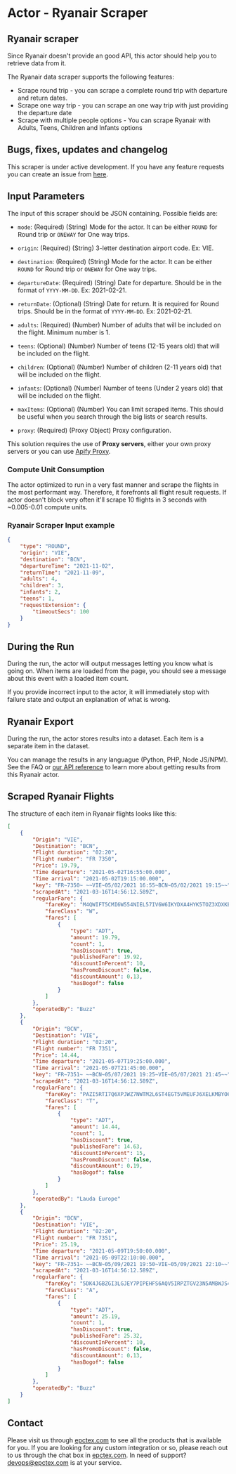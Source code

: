 # Actor - Ryanair Scraper

## Ryanair scraper

Since Ryanair doesn't provide an good API, this actor should help you to retrieve data from it.

The Ryanair data scraper supports the following features:

-   Scrape round trip - you can scrape a complete round trip with departure and return dates.
-   Scrape one way trip - you can scrape an one way trip with just providing the departure date
-   Scrape with multiple people options - You can scrape Ryanair with Adults, Teens, Children and Infants options

## Bugs, fixes, updates and changelog

This scraper is under active development. If you have any feature requests you can create an issue from [here](https://github.com/epctex/ryanair-scraper/issues).

## Input Parameters

The input of this scraper should be JSON containing. Possible fields are:

- `mode`: (Required) (String) Mode for the actor. It can be either `ROUND` for Round trip or `ONEWAY` for One way trips.

- `origin`: (Required) (String) 3-letter destination airport code. Ex: VIE.

- `destination`: (Required) (String) Mode for the actor. It can be either `ROUND` for Round trip or `ONEWAY` for One way trips.

- `departureDate`: (Required) (String) Date for departure. Should be in the format of `YYYY-MM-DD`. Ex: 2021-02-21.

- `returnDate`: (Optional) (String) Date for return. It is required for Round trips. Should be in the format of `YYYY-MM-DD`. Ex: 2021-02-21.

- `adults`: (Required) (Number) Number of adults that will be included on the flight. Minimum number is 1.

- `teens`: (Optional) (Number) Number of teens (12-15 years old) that will be included on the flight.

- `children`: (Optional) (Number) Number of children (2-11 years old) that will be included on the flight.

- `infants`: (Optional) (Number) Number of teens (Under 2 years old) that will be included on the flight.

- `maxItems`: (Optional) (Number) You can limit scraped items. This should be useful when you search through the big lists or search results.

- `proxy`: (Required) (Proxy Object) Proxy configuration.

This solution requires the use of **Proxy servers**, either your own proxy servers or you can use <a href="https://www.apify.com/docs/proxy">Apify Proxy</a>.

### Compute Unit Consumption

The actor optimized to run in a very fast manner and scrape the flights in the most performant way. Therefore, it forefronts all flight result requests. If actor doesn't block very often it'll scrape 10 flights in 3 seconds with ~0.005-0.01 compute units.

### Ryanair Scraper Input example

```json
{
    "type": "ROUND",
    "origin": "VIE",
    "destination": "BCN",
    "departureTime": "2021-11-02",
    "returnTime": "2021-11-09",
    "adults": 4,
    "children": 3,
    "infants": 2,
    "teens": 1,
    "requestExtension": {
        "timeoutSecs": 100
    }
}
```

## During the Run

During the run, the actor will output messages letting you know what is going on.
When items are loaded from the page, you should see a message about this event with a loaded item count.

If you provide incorrect input to the actor, it will immediately stop with failure state and output an explanation of what is wrong.

## Ryanair Export

During the run, the actor stores results into a dataset. Each item is a separate item in the dataset.

You can manage the results in any languague (Python, PHP, Node JS/NPM). See the FAQ or <a href="https://www.apify.com/docs/api" target="blank">our API reference</a> to learn more about getting results from this Ryanair actor.

## Scraped Ryanair Flights

The structure of each item in Ryanair flights looks like this:

```json
[
    {
        "Origin": "VIE",
        "Destination": "BCN",
        "Flight duration": "02:20",
        "Flight number": "FR 7350",
        "Price": 19.79,
        "Time departure": "2021-05-02T16:55:00.000",
        "Time arrival": "2021-05-02T19:15:00.000",
        "key": "FR~7350~ ~~VIE~05/02/2021 16:55~BCN~05/02/2021 19:15~~",
        "scrapedAt": "2021-03-16T14:56:12.589Z",
        "regularFare": {
            "fareKey": "M4QWIFT5CMI6W554NIEL57IV6W6IKYDXA4HYK5TOZ3XDXKE5ZIEA2SAQMZI2ZHAVJRZE6PNUMMZ7KMWOLDIQQQ2HHNXOWJLJHJDQHLHLCGLC7XXCR37MU4LSLJKSBC3IISWCP5UWXAKWP2URYKOW6SL6RD5PP5C6G2LVCIRMU52U5OPUZ566RWCNU6MZGWKZO3STLR4N5MEEY",
            "fareClass": "W",
            "fares": [
                {
                    "type": "ADT",
                    "amount": 19.79,
                    "count": 1,
                    "hasDiscount": true,
                    "publishedFare": 19.92,
                    "discountInPercent": 10,
                    "hasPromoDiscount": false,
                    "discountAmount": 0.13,
                    "hasBogof": false
                }
            ]
        },
        "operatedBy": "Buzz"
    },
    {
        "Origin": "BCN",
        "Destination": "VIE",
        "Flight duration": "02:20",
        "Flight number": "FR 7351",
        "Price": 14.44,
        "Time departure": "2021-05-07T19:25:00.000",
        "Time arrival": "2021-05-07T21:45:00.000",
        "key": "FR~7351~ ~~BCN~05/07/2021 19:25~VIE~05/07/2021 21:45~~",
        "scrapedAt": "2021-03-16T14:56:12.589Z",
        "regularFare": {
            "fareKey": "PAZI5RTI7Q6XPJWZ7NWTM2L6ST4EGT5VMEUFJ6XELKMBYO6E32W5J5N7O4Q5CLXR5CGRECNSKTZTI4RKRXUINENX2PFLTWHHXJLAH7T6GXNF4TXMHSLS4XQPUMFFXA2R4HAIMVIEEALOODFNPIWICPXWWWM4NH3WFFECKOB6BG3EM5EO2FZRAG5I74AY26PWUQSTRWRZSY3TS",
            "fareClass": "T",
            "fares": [
                {
                    "type": "ADT",
                    "amount": 14.44,
                    "count": 1,
                    "hasDiscount": true,
                    "publishedFare": 14.63,
                    "discountInPercent": 15,
                    "hasPromoDiscount": false,
                    "discountAmount": 0.19,
                    "hasBogof": false
                }
            ]
        },
        "operatedBy": "Lauda Europe"
    },
    {
        "Origin": "BCN",
        "Destination": "VIE",
        "Flight duration": "02:20",
        "Flight number": "FR 7351",
        "Price": 25.19,
        "Time departure": "2021-05-09T19:50:00.000",
        "Time arrival": "2021-05-09T22:10:00.000",
        "key": "FR~7351~ ~~BCN~05/09/2021 19:50~VIE~05/09/2021 22:10~~",
        "scrapedAt": "2021-03-16T14:56:12.589Z",
        "regularFare": {
            "fareKey": "5DK4JGBZGI3LGJEY7PIPEHFS6AQV5IRPZTGV23N5AMBWJS4ZR22QAPTVTCGN24WMRSPLJGWCHJGIFLZQRXINUUEMCZX4Z5UPWN3RSKZ3R24BNFBGZIKWCFZWXI7IFPO3QDXJPS65E5E4I73IQHMLKGVT7PQ76AJUUPEK33SNLF5NNIMK3M5QCPFUJN3XP6KYFPJX3SC5IYATO",
            "fareClass": "A",
            "fares": [
                {
                    "type": "ADT",
                    "amount": 25.19,
                    "count": 1,
                    "hasDiscount": true,
                    "publishedFare": 25.32,
                    "discountInPercent": 10,
                    "hasPromoDiscount": false,
                    "discountAmount": 0.13,
                    "hasBogof": false
                }
            ]
        },
        "operatedBy": "Buzz"
    }
]
```

## Contact
Please visit us through [epctex.com](https://epctex.com) to see all the products that is available for you. If you are looking for any custom integration or so, please reach out to us through the chat box in [epctex.com](https://epctex.com). In need of support? [devops@epctex.com](mailto:devops@epctex.com) is at your service.
